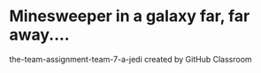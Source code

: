 # Minesweeper in a galaxy far, far away....
the-team-assignment-team-7-a-jedi created by GitHub Classroom
